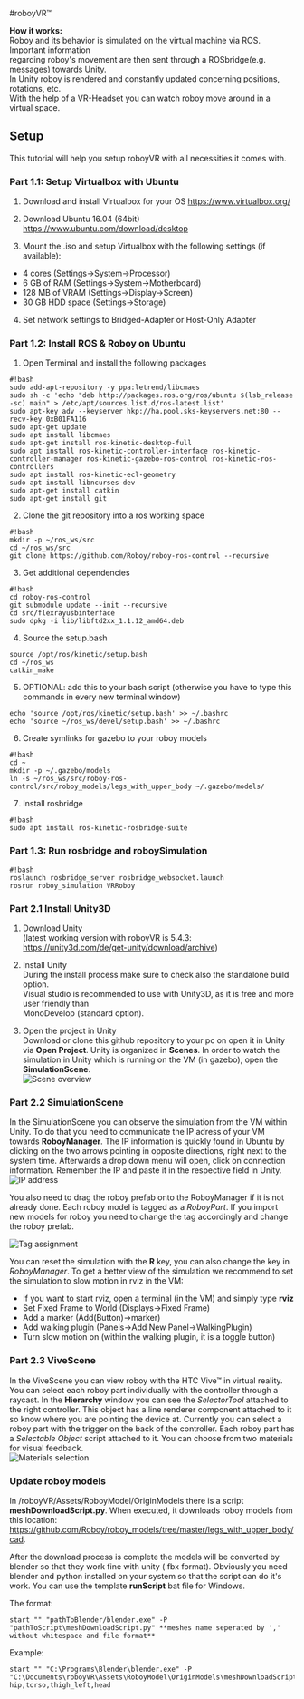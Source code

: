 #roboyVR™


**How it works:**  
Roboy and its behavior is simulated on the virtual machine via ROS. Important information  
regarding roboy's movement are then sent through a ROSbridge(e.g. messages) towards Unity.  
In Unity roboy is rendered and constantly updated concerning positions, rotations, etc.  
With the help of a VR-Headset you can watch roboy move around in a virtual space.

## Setup
This tutorial will help you setup roboyVR with all necessities it comes with.  

### Part 1.1: Setup Virtualbox with Ubuntu

1) Download and install Virtualbox for your OS https://www.virtualbox.org/

2) Download Ubuntu 16.04 (64bit) https://www.ubuntu.com/download/desktop

3) Mount the .iso and setup Virtualbox with the following settings (if available):

* 4 cores (Settings->System->Processor)
* 6 GB of RAM (Settings->System->Motherboard)
* 128 MB of VRAM (Settings->Display->Screen)
* 30 GB HDD space (Settings->Storage)

4) Set network settings to Bridged-Adapter or Host-Only Adapter  


### Part 1.2: Install ROS & Roboy on Ubuntu

1) Open Terminal and install the following packages

```
#!bash
sudo add-apt-repository -y ppa:letrend/libcmaes
sudo sh -c 'echo "deb http://packages.ros.org/ros/ubuntu $(lsb_release -sc) main" > /etc/apt/sources.list.d/ros-latest.list'
sudo apt-key adv --keyserver hkp://ha.pool.sks-keyservers.net:80 --recv-key 0xB01FA116
sudo apt-get update
sudo apt install libcmaes
sudo apt-get install ros-kinetic-desktop-full
sudo apt install ros-kinetic-controller-interface ros-kinetic-controller-manager ros-kinetic-gazebo-ros-control ros-kinetic-ros-controllers
sudo apt install ros-kinetic-ecl-geometry
sudo apt install libncurses-dev
sudo apt-get install catkin
sudo apt-get install git
```

2) Clone the git repository into a ros working space

```
#!bash
mkdir -p ~/ros_ws/src
cd ~/ros_ws/src
git clone https://github.com/Roboy/roboy-ros-control --recursive
```

3) Get additional dependencies

```
#!bash
cd roboy-ros-control
git submodule update --init --recursive
cd src/flexrayusbinterface
sudo dpkg -i lib/libftd2xx_1.1.12_amd64.deb
```

4) Source the setup.bash

```
source /opt/ros/kinetic/setup.bash
cd ~/ros_ws
catkin_make
```

5) OPTIONAL: add this to your bash script (otherwise you have to type this commands in every new terminal window)

```
echo 'source /opt/ros/kinetic/setup.bash' >> ~/.bashrc
echo 'source ~/ros_ws/devel/setup.bash' >> ~/.bashrc
```

6) Create symlinks for gazebo to your roboy models

```
#!bash
cd ~
mkdir -p ~/.gazebo/models
ln -s ~/ros_ws/src/roboy-ros-control/src/roboy_models/legs_with_upper_body ~/.gazebo/models/
```

7) Install rosbridge

```
#!bash
sudo apt install ros-kinetic-rosbridge-suite
```

### Part 1.3: Run rosbridge and roboySimulation

```
#!bash
roslaunch rosbridge_server rosbridge_websocket.launch
rosrun roboy_simulation VRRoboy
```
### Part 2.1 Install Unity3D

1) Download Unity  
(latest working version with roboyVR is 5.4.3: https://unity3d.com/de/get-unity/download/archive)

2) Install Unity  
During the install process make sure to check also the standalone build option.  
Visual studio is recommended to use with Unity3D, as it is free and more user friendly than  
MonoDevelop (standard option).

3) Open the project in Unity  
Download or clone this github repository to your pc on open it in Unity via **Open Project**. Unity is organized in **Scenes**. In order to watch the simulation in Unity which is running on the VM (in gazebo), open the **SimulationScene**.  
![Scene overview](https://cloud.githubusercontent.com/assets/10234845/21025492/f72657fc-bd88-11e6-912e-877ba72d782e.png "Scene overview") 

### Part 2.2 SimulationScene ###

In the SimulationScene you can observe the simulation from the VM within Unity. To do that you need to communicate the IP adress of your VM towards **RoboyManager**. The IP information is quickly found in Ubuntu by clicking on the two arrows pointing in opposite directions, right next to the system time. Afterwards a drop down menu will open, click on connection information. Remember the IP and paste it in the respective field in Unity.  
![IP address](https://cloud.githubusercontent.com/assets/10234845/21025737/da6cda5e-bd89-11e6-8755-af5fbf4a748b.png "IP address")  
  
You also need to drag the roboy prefab onto the RoboyManager if it is not already done. Each roboy model is tagged as a *RoboyPart*. If you import new models for roboy you need to change the tag accordingly and change the roboy prefab.

![Tag assignment](https://cloud.githubusercontent.com/assets/10234845/21025736/da6bcb1e-bd89-11e6-820d-be7b42853697.png "Tag assignment")

You can reset the simulation with the **R** key, you can also change the key in *RoboyManager*. To get a better view of the simulation we recommend to set the simulation to slow motion in rviz in the VM:
* If you want to start rviz, open a terminal (in the VM) and simply type **rviz**
* Set Fixed Frame to World (Displays->Fixed Frame)
* Add a marker (Add(Button)->marker)
* Add walking plugin (Panels->Add New Panel->WalkingPlugin)
* Turn slow motion on (within the walking plugin, it is a toggle button) 

### Part 2.3 ViveScene ###

In the ViveScene you can view roboy with the HTC Vive™ in virtual reality. You can select each roboy part individually with the controller through a raycast. In the **Hierarchy** window you can see the *SelectorTool* attached to the right controller. This object has a line renderer component attached to it so know where you are pointing the device at. Currently you can select a roboy part with the trigger on the back of the controller. Each roboy part has a *Selectable Object* script attached to it. You can choose from two materials for visual feedback.  
![Materials selection](https://cloud.githubusercontent.com/assets/10234845/21025739/da714120-bd89-11e6-93ee-45949cf7dfc8.png "Materials selection")

### Update roboy models ###

In /roboyVR/Assets/RoboyModel/OriginModels there is a script **meshDownloadScript.py**. When executed, it downloads roboy models from this location:  
https://github.com/Roboy/roboy_models/tree/master/legs_with_upper_body/cad.  

After the download process is complete the models will be converted by blender so that they work fine with unity (.fbx format). Obviously you need blender and python installed on your system so that the script can do it's work. You can use the template **runScript** bat file for Windows. 

The format:
```
start "" "pathToBlender/blender.exe" -P "pathToScript\meshDownloadScript.py" **meshes name seperated by ',' without whitespace and file format**
```

Example:

```
start "" "C:\Programs\Blender\blender.exe" -P "C:\Documents\roboyVR\Assets\RoboyModel\OriginModels\meshDownloadScript.py" hip,torso,thigh_left,head
```
